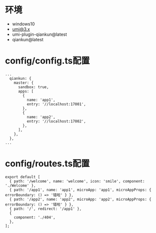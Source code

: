 # 环境
* windows10
* umi@3.x
* umi-plugin-qiankun@latest
* qiankun@latest

# config/config.ts配置

```
...
  qiankun: {
    master: {
      sandbox: true,
      apps: [
        {
          name: 'app1',
          entry: '//localhost:17001',
        },
        {
          name: 'app2',
          entry: '//localhost:17002',
        },
      ],
    },
  },
...
```

# config/routes.ts配置
```
export default [
  { path: '/welcome', name: 'welcome', icon: 'smile', component: './Welcome' },
  { path: '/app1', name: 'app1', microApp: 'app1', microAppProps: { errorBoundary: () => '错啦' } },
  { path: '/app2', name: 'app2', microApp: 'app2', microAppProps: { errorBoundary: () => '错啦' } },
  { path: '/', redirect: '/app1' },
  {
    component: './404',
  },
];

```
